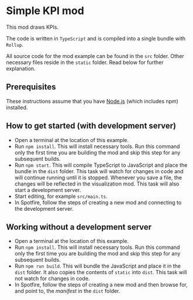 # Simple KPI mod
This mod draws KPIs.

The code is written in `TypeScript` and is compiled into a single bundle with `Rollup`.

All source code for the mod example can be found in the `src` folder. Other necessary files reside in the `static` folder. Read below for further explanation.

## Prerequisites
These instructions assume that you have [Node.js](https://nodejs.org/en/) (which includes npm) installed.

## How to get started (with development server)
- Open a terminal at the location of this example.
- Run `npm install`. This will install necessary tools. Run this command only the first time you are building the mod and skip this step for any subsequent builds.
- Run `npm start`. This will compile TypeScript to JavaScript and place the bundle in the `dist` folder. This task will watch for changes in code and will continue running until it is stopped. Whenever you save a file, the changes will be reflected in the visualization mod. This task will also start a development server.
- Start editing, for example `src/main.ts`.
- In Spotfire, follow the steps of creating a new mod and connecting to the development server.

## Working without a development server
- Open a terminal at the location of this example.
- Run `npm install`. This will install necessary tools. Run this command only the first time you are building the mod and skip this step for any subsequent builds.
- Run `npm run build`. This will bundle the JavaScript and place it in the `dist` folder. It also copies the contents of `static` into `dist`. This task will not watch for changes in code.
- In Spotfire, follow the steps of creating a new mod and then browse for, and point to, the _manifest_ in the `dist` folder.
